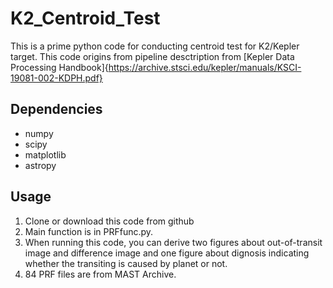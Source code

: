 # K2_Centroid_Test
This is a prime python code for conducting centroid test for K2/Kepler target. This code origins from pipeline desctription from [Kepler Data Processing Handbook]{https://archive.stsci.edu/kepler/manuals/KSCI-19081-002-KDPH.pdf}
## Dependencies
- numpy
- scipy
- matplotlib
- astropy
## Usage
1. Clone or download this code from github
2. Main function is in PRFfunc.py. 
3. When running this code, you can derive two figures about out-of-transit image and difference image and one figure about dignosis indicating whether the transiting is caused by planet or not. 
4. 84 PRF files are from MAST Archive.
